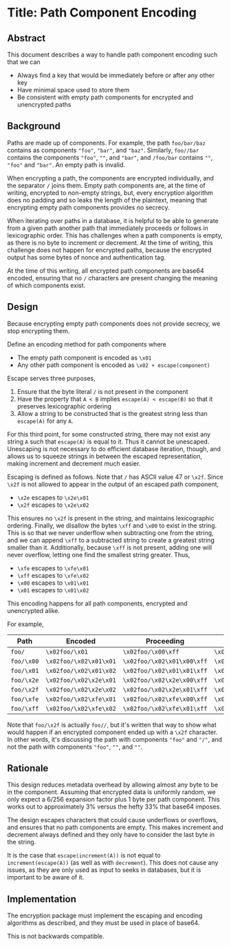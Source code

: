 # Title: Path Component Encoding

## Abstract

This document describes a way to handle path component encoding such that we can

- Always find a key that would be immediately before or after any other key
- Have minimal space used to store them
- Be consistent with empty path components for encrypted and unencrypted paths

## Background

Paths are made up of components. For example, the path `foo/bar/baz` contains as components `"foo"`, `"bar"`, and `"baz"`. Similarly, `foo//bar` contains the components `"foo"`, `""`, and `"bar"`, and `/foo/bar` contains `""`, `"foo"` and `"bar"`. An empty path is invalid.

When encrypting a path, the components are encrypted individually, and the separator `/` joins them. Empty path components are, at the time of writing, encrypted to non-empty strings, but, every encryption algorithm does no padding and so leaks the length of the plaintext, meaning that encrypting empty path components provides no secrecy.

When iterating over paths in a database, it is helpful to be able to generate from a given path another path that immediately proceeds or follows in lexicographic order. This has challenges when a path components is empty, as there is no byte to increment or decrement. At the time of writing, this challenge does not happen for encrypted paths, because the encrypted output has some bytes of nonce and authentication tag.

At the time of this writing, all encrypted path components are base64 encoded, ensuring that no `/` characters are present changing the meaning of which components exist.

## Design

Because encrypting empty path components does not provide secrecy, we stop encrypting them.

Define an encoding method for path components where

- The empty path component is encoded as `\x01`
- Any other path component is encoded as `\x02 + escape(component)`

Escape serves three purposes,

1. Ensure that the byte literal `/` is not present in the component
2. Have the property that `A < B` implies `escape(A) < escape(B)` so that it preserves lexicographic ordering
3. Allow a string to be constructed that is the greatest string less than `escape(A)` for any `A`.

For this third point, for some constructed string, there may not exist any string `A` such that `escape(A)` is equal to it. Thus it cannot be unescaped. Unescaping is not necessary to do efficient database iteration, though, and allows us to squeeze strings in between the escaped representation, making increment and decrement much easier.

Escaping is defined as follows. Note that `/` has ASCII value 47 or `\x2f`. Since `\x2f` is not allowed to appear in the output of an escaped path component,

- `\x2e` escapes to `\x2e\x01`
- `\x2f` escapes to `\x2e\x02`

This ensures no `\x2f` is present in the string, and maintains lexicographic ordering. Finally, we disallow the bytes `\xff` and `\x00` to exist in the string. This is so that we never underflow when subtracting one from the string, and we can append `\xff` to a subtracted string to create a greatest string smaller than it. Additionally, because `\xff` is not present, adding one will never overflow, letting one find the smallest string greater. Thus,

- `\xfe` escapes to `\xfe\x01`
- `\xff` escapes to `\xfe\x02`
- `\x00` escapes to `\x01\x01`
- `\x01` escapes to `\x01\x02`

This encoding happens for all path components, encrypted and unencrypted alike.

For example,

| Path       | Encoded                | Proceeding                 | Following              |
|------------|------------------------|----------------------------|------------------------|
| `foo/`     | `\x02foo/\x01`         | `\x02foo/\x00\xff`         | `\x02foo/\x02`         |
| `foo/\x00` | `\x02foo/\x02\x01\x01` | `\x02foo/\x02\x01\x00\xff` | `\x02foo/\x02\x01\x02` |
| `foo/\x01` | `\x02foo/\x02\x01\x02` | `\x02foo/\x02\x01\x01\xff` | `\x02foo/\x02\x01\x03` |
| `foo/\x2e` | `\x02foo/\x02\x2e\x01` | `\x02foo/\x02\x2e\x00\xff` | `\x02foo/\x02\x2e\x02` |
| `foo/\x2f` | `\x02foo/\x02\x2e\x02` | `\x02foo/\x02\x2e\x01\xff` | `\x02foo/\x02\x2e\x03` |
| `foo/\xfe` | `\x02foo/\x02\xfe\x01` | `\x02foo/\x02\xfe\x00\xff` | `\x02foo/\x02\xfe\x02` |
| `foo/\xff` | `\x02foo/\x02\xfe\x02` | `\x02foo/\x02\xfe\x01\xff` | `\x02foo/\x02\xfe\x03` |

Note that `foo/\x2f` is actually `foo//`, but it's written that way to show what would happen if an encrypted component ended up with a `\x2f` character. In other words, it's discussing the path with components `"foo"` and `"/"`, and not the path with components `"foo"`, `""`, and `""`.

## Rationale

This design reduces metadata overhead by allowing almost any byte to be in the component. Assuming that encrypted data is uniformly random, we only expect a 6/256 expansion factor plus 1 byte per path component. This works out to approximately 3% versus the hefty 33% that base64 imposes.

The design escapes characters that could cause underflows or overflows, and ensures that no path components are empty. This makes increment and decrement always defined and they only have to consider the last byte in the string.

It is the case that `escape(increment(A))` is not equal to `increment(escape(A))` (as well as with `decrement`). This does not cause any issues, as they are only used as input to seeks in databases, but it is important to be aware of it.

## Implementation

The encryption package must implement the escaping and encoding algorithms as described, and they must be used in place of base64.

This is not backwards compatible.
